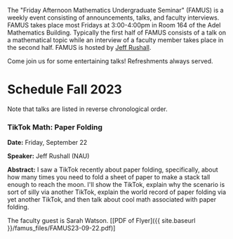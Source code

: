 The "Friday Afternoon Mathematics Undergraduate Seminar" (FAMUS) is a weekly event consisting of announcements, talks, and faculty interviews.  FAMUS takes place most Fridays at 3:00-4:00pm in Room 164 of the Adel Mathematics Building.  Typically the first half of FAMUS consists of a talk on a mathematical topic while an interview of a faculty member takes place in the second half. FAMUS is hosted by [Jeff Rushall](https://nau.edu/cefns/natsci/math/directory-full-time/rushall-jeff/).

Come join us for some entertaining talks!  Refreshments always served.

# Schedule Fall 2023 #

Note that talks are listed in reverse chronological order.

### TikTok Math: Paper Folding

**Date:** Friday, September 22

**Speaker:** Jeff Rushall (NAU)

**Abstract:** I saw a TikTok recently about paper folding, specifically, about how many times you need to fold a sheet of paper to make a stack tall enough to reach the moon.  I'll show the TikTok, explain why the scenario is sort of silly via another TikTok, explain the world record of paper folding via yet another TikTok, and then talk about cool math associated with paper folding.   

The faculty guest is Sarah Watson.  [[PDF of Flyer]({{ site.baseurl }}/famus_files/FAMUS23-09-22.pdf)]